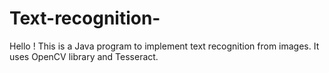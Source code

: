 # Text-recognition-
Hello ! This is a Java program to implement text recognition from images. It uses OpenCV library and Tesseract.
